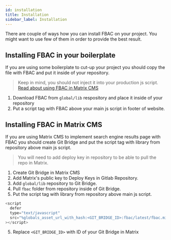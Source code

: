 ```yaml
---
id: installation
title: Installation
sidebar_label: Installation
---
```


There are couple of ways how you can install FBAC on your project. You might want to use few of them in order to provide the best result.

## Installing FBAC in your boilerplate

If you are using some boilerplate to cut-up your project you should copy the file with FBAC and put it inside of your repository.

> Keep in mind, you should not inject it into your production js script. [Read about using FBAC in Matrix CMS](#installing-fbac-in-matrix-cms)

1. Download FBAC from `global/lib` respository and place it inside of your repository
2. Put a script tag with FBAC above your main js script in footer of website.

## Installing FBAC in Matrix CMS

If you are using Matrix CMS to implement search engine results page with FBAC you should create Git Bridge and put the script tag with library from repository above main js script.

> You will need to add deploy key in repository to be able to pull the repo in Matrix.

1. Create Git Bridge in Matrix CMS
2. Add Matrix's public key to Deploy Keys in Gitlab Repository.
3. Add `global/lib` repository to Git Bridge.
4. Pull `fbac` folder from repository inside of Git Bridge.
5. Put the script tag with library from repository above main js script.

```js
<script
  defer
  type="text/javascript"
  src="%globals_asset_url_with_hash:<GIT_BRIDGE_ID>:fbac/latest/fbac.min.latest.js%"
></script>
```

5. Replace `<GIT_BRIDGE_ID>` with ID of your Git Bridge in Matrix
